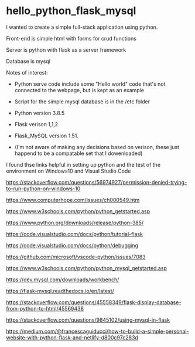 # hello_python_flask_mysql

I wanted to create a simple full-stack application using python.

Front-end is simple html with forms for crud functions

Server is python with flask as a server framework

Database is mysql

Notes of interest:
- Python serve code include some "Hello world" code that's not connected to the webpage, but is kept as an example

- Script for the simple mysql database is in the /etc folder

- Python version 3.8.5 
- Flask verison 1,1,2
- Flask_MySQL version 1.51.
- (I'm not aware of making any decisions based on verison, these just happend to be a compatable set that I dowenloaded)

I found thse links helpful in setting up python and the test of the environment on Windows10 and Visual Studio Code

https://stackoverflow.com/questions/56974927/permission-denied-trying-to-run-python-on-windows-10

https://www.computerhope.com/issues/ch000549.htm

https://www.w3schools.com/python/python_getstarted.asp

https://www.python.org/downloads/release/python-385/

https://code.visualstudio.com/docs/python/tutorial-flask

https://code.visualstudio.com/docs/python/debugging

https://github.com/microsoft/vscode-python/issues/7083

https://www.w3schools.com/python/python_mysql_getstarted.asp

https://dev.mysql.com/downloads/workbench/

https://flask-mysql.readthedocs.io/en/latest/

https://stackoverflow.com/questions/45558349/flask-display-database-from-python-to-html/45569438

https://stackoverflow.com/questions/9845102/using-mysql-in-flask

https://medium.com/@francescaguiducci/how-to-build-a-simple-personal-website-with-python-flask-and-netlify-d800c97c283d
